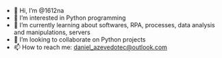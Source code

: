 - 👋 Hi, I’m @1612na
- 👀 I’m interested in Python programming
- 🌱 I’m currently learning about softwares, RPA, processes, data analysis and manipulations, servers
- 💞️ I’m looking to collaborate on Python projects
- 📫 How to reach me: daniel_azevedotec@outlook.com



